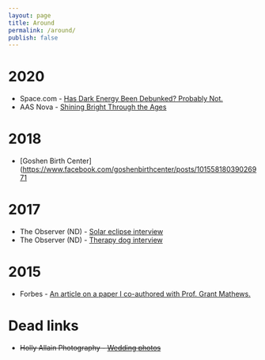 ```yaml
---
layout: page
title: Around
permalink: /around/
publish: false
---
```


# 2020

* Space.com - [Has Dark Energy Been Debunked? Probably Not.](https://www.space.com/dark-energy-not-debunked.html)
* AAS Nova - [Shining Bright Through the Ages](https://aasnova.org/2020/07/10/shining-bright-through-the-ages/)

# 2018

* [Goshen Birth Center](https://www.facebook.com/goshenbirthcenter/posts/10155818039026971

# 2017

* The Observer (ND) - [Solar eclipse interview](http://ndsmcobserver.com/2017/08/eclipse-o/)
* The Observer (ND) - [Therapy dog interview](http://ndsmcobserver.com/2017/04/therapy-dogs-help-students-unwind-finals/)

# 2015

* Forbes - [An article on a paper I co-authored with Prof. Grant Mathews.](https://www.forbes.com/sites/brucedorminey/2015/02/23/chasing-the-mystery-of-spacetimes-local-bulk-flow/#417ee0424e0a)

# Dead links

* ~~Holly Allain Photography - [Wedding photos](http://www.hollyallain.com/#!/page/206784/weddings)~~
